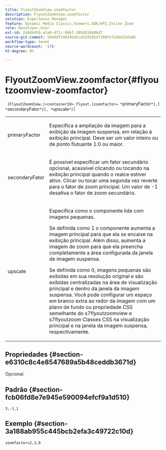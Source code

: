 ```yaml
---
title: FlyoutZoomView.zoomfactor
description: FlyoutZoomView.zoomfactor
solution: Experience Manager
feature: Dynamic Media Classic,Viewers,SDK/API,Inline Zoom
role: Developer,User
exl-id: 2a9d4450-a1a0-471c-86bf-105d516b0bd7
source-git-commit: 50dddf148345d2ca5243d5d7108fefa56d23dad6
workflow-type: tm+mt
source-wordcount: '176'
ht-degree: 0%

---
```


# FlyoutZoomView.zoomfactor{#flyoutzoomview-zoomfactor}

` [FlyoutZoomView.|<containerId>_flyout.]zoomfactor= *`primaryFactor`*[,[ *`secondaryFator`*][, *`upscale`*]]`

<table id="table_9B98C97485DD4DEB8A6ECBCE8DF6B886"> 
 <tbody> 
  <tr> 
   <td colname="col1"> <p> <span class="codeph"> <span class="varname"> primaryFactor</span> </span> </p> </td> 
   <td colname="col2"> <p> Especifica a ampliação da imagem para a exibição da imagem suspensa, em relação à exibição principal. Deve ser um valor inteiro ou de ponto flutuante <span class="codeph"> 1.0</span> ou maior. </p> </td> 
  </tr> 
  <tr> 
   <td colname="col1"> <p> <span class="codeph"> <span class="varname"> secondaryFator</span> </span> </p> </td> 
   <td colname="col2"> <p> É possível especificar um fator secundário opcional, acessível clicando ou tocando na exibição principal quando o realce estiver ativo. Clicar ou tocar uma segunda vez reverte para o fator de zoom principal. Um valor de <span class="codeph"> -1</span> desativa o fator de zoom secundário. </p> </td> 
  </tr> 
  <tr> 
   <td colname="col1"> <p><span class="codeph"><span class="varname"> upscale</span></span> </p> </td> 
   <td colname="col2"> <p>Especifica como o componente lida com imagens pequenas. </p> <p>Se definida como <span class="codeph"> 1</span> o componente aumenta a imagem principal para que ela se encaixe na exibição principal. Além disso, aumenta a imagem de zoom para que ela preencha completamente a área configurada da janela de imagem suspensa. </p> <p>Se definida como <span class="codeph"> 0</span>, imagens pequenas são exibidas em sua resolução original e são exibidas centralizadas na área de visualização principal e dentro da janela da imagem suspensa. Você pode configurar um espaço em branco extra ao redor da imagem com um plano de fundo ou propriedade CSS semelhante do <span class="codeph"> s7flyoutzoomview</span> e <span class="codeph"> s7flyoutzoom</span> Classes CSS na visualização principal e na janela da imagem suspensa, respectivamente. </p> </td> 
  </tr> 
 </tbody> 
</table>

## Propriedades {#section-e6310c8c4e8547689a5b48ceddb3671d}

Opcional.

## Padrão {#section-fcb06fd8e7e945e590094efcf9a1d510}

`3,-1,1`

## Exemplo {#section-3a188ab955c445bcb2efa3c49722c10d}

`zoomfactor=2,3,0`

